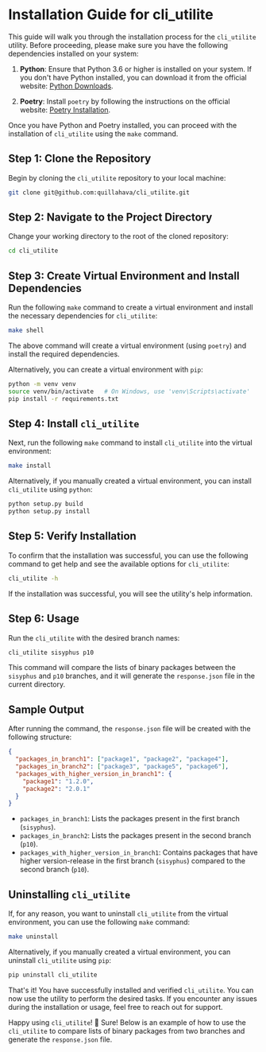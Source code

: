 # Installation Guide for cli_utilite

This guide will walk you through the installation process for the `cli_utilite` utility. Before proceeding, please make sure you have the following dependencies installed on your system:

1. **Python**: Ensure that Python 3.6 or higher is installed on your system. If you don't have Python installed, you can download it from the official website: [Python Downloads](https://www.python.org/downloads/).

2. **Poetry**: Install `poetry` by following the instructions on the official website: [Poetry Installation](https://python-poetry.org/docs/#installation).

Once you have Python and Poetry installed, you can proceed with the installation of `cli_utilite` using the `make` command.

## Step 1: Clone the Repository

Begin by cloning the `cli_utilite` repository to your local machine:

```bash
git clone git@github.com:quillahava/cli_utilite.git
```

## Step 2: Navigate to the Project Directory

Change your working directory to the root of the cloned repository:

```bash
cd cli_utilite
```

## Step 3: Create Virtual Environment and Install Dependencies

Run the following `make` command to create a virtual environment and install the necessary dependencies for `cli_utilite`:

```bash
make shell
```

The above command will create a virtual environment (using `poetry`) and install the required dependencies.

Alternatively, you can create a virtual environment with `pip`:

```bash
python -m venv venv
source venv/bin/activate   # On Windows, use 'venv\Scripts\activate'
pip install -r requirements.txt
```

## Step 4: Install `cli_utilite`

Next, run the following `make` command to install `cli_utilite` into the virtual environment:

```bash
make install
```

Alternatively, if you manually created a virtual environment, you can install `cli_utilite` using `python`:

```bash
python setup.py build
python setup.py install
```

## Step 5: Verify Installation

To confirm that the installation was successful, you can use the following command to get help and see the available options for `cli_utilite`:

```bash
cli_utilite -h
```

If the installation was successful, you will see the utility's help information.

## Step 6: Usage

Run the `cli_utilite` with the desired branch names:

```bash
cli_utilite sisyphus p10
```

This command will compare the lists of binary packages between the `sisyphus` and `p10` branches, and it will generate the `response.json` file in the current directory.

## Sample Output

After running the command, the `response.json` file will be created with the following structure:

```json
{
  "packages_in_branch1": ["package1", "package2", "package4"],
  "packages_in_branch2": ["package3", "package5", "package6"],
  "packages_with_higher_version_in_branch1": {
    "package1": "1.2.0",
    "package2": "2.0.1"
  }
}
```

- `packages_in_branch1`: Lists the packages present in the first branch (`sisyphus`).
- `packages_in_branch2`: Lists the packages present in the second branch (`p10`).
- `packages_with_higher_version_in_branch1`: Contains packages that have higher version-release in the first branch (`sisyphus`) compared to the second branch (`p10`).

## Uninstalling `cli_utilite`

If, for any reason, you want to uninstall `cli_utilite` from the virtual environment, you can use the following `make` command:

```bash
make uninstall
```

Alternatively, if you manually created a virtual environment, you can uninstall `cli_utilite` using `pip`:

```bash
pip uninstall cli_utilite
```

That's it! You have successfully installed and verified `cli_utilite`. You can now use the utility to perform the desired tasks. If you encounter any issues during the installation or usage, feel free to reach out for support.

Happy using `cli_utilite`! 🚀
Sure! Below is an example of how to use the `cli_utilite` to compare lists of binary packages from two branches and generate the `response.json` file.
